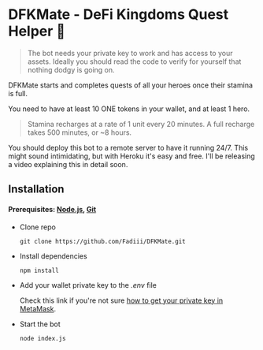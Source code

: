 # DFKMate - DeFi Kingdoms Quest Helper 🎉
  >  The bot needs your private key to work and has access to your assets. Ideally you should read the code to verify for yourself that nothing dodgy is going on.
  
  DFKMate starts and completes quests of all your heroes once their stamina is full.
  
  You need to have at least 10 ONE tokens in your wallet, and at least 1 hero.
  
  > Stamina recharges at a rate of 1 unit every 20 minutes. A full recharge takes 500 minutes, or ~8 hours.
  
  You should deploy this bot to a remote server to have it running 24/7. This might sound intimidating, but with Heroku it's easy and free. I'll be releasing a video explaining  this in detail soon.
  
## Installation
#### Prerequisites: [Node.js](https://nodejs.org/en/download/), [Git](https://git-scm.com/downloads)
  - Clone repo
    ```
    git clone https://github.com/Fadiii/DFKMate.git
    ```
  - Install dependencies
    ```
    npm install
    ```
  - Add your wallet private key to the *.env* file

    Check this link if you're not sure [how to get your private key in MetaMask](https://metamask.zendesk.com/hc/en-us/articles/360015289632-How-to-Export-an-Account-Private-Key).
  - Start the bot
    ```
    node index.js
    ```
